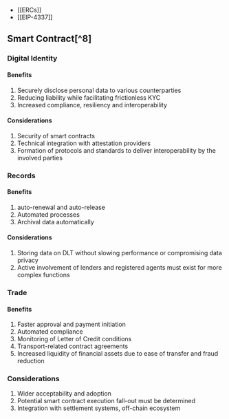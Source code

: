 - [[ERCs]]
- [[EIP-4337]]

## Smart Contract[^8]

### Digital Identity
#### Benefits        
1. Securely disclose personal data to various counterparties
2. Reducing liability while facilitating frictionless KYC
3. Increased compliance, resiliency and interoperability
#### Considerations
1. Security of smart contracts
2. Technical integration with attestation providers
3. Formation of protocols and standards to deliver interoperability by the involved parties

### Records
#### Benefits
1. auto-renewal and auto-release 
2. Automated processes 
3. Archival data automatically 
#### Considerations
1. Storing data on DLT without slowing performance or compromising data privacy
2. Active involvement of lenders and registered agents must exist for more complex functions

### Trade 
#### Benefits
1. Faster approval and payment initiation
2. Automated compliance
3. Monitoring of Letter of Credit conditions
4. Transport-related contract agreements
5. Increased liquidity of financial assets due to ease of transfer and fraud reduction
### Considerations
1. Wider acceptability and adoption
2. Potential smart contract execution fall-out must be determined
3. Integration with settlement systems, off-chain ecosystem